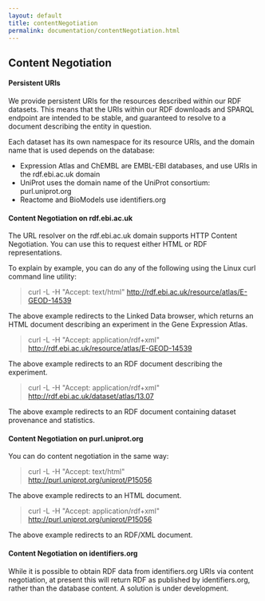 ```yaml
---
layout: default
title: contentNegotiation
permalink: documentation/contentNegotiation.html
---
```

## Content Negotiation
#### Persistent URIs
We provide persistent URIs for the resources described within our RDF datasets. This means that the URIs within our RDF downloads and SPARQL endpoint are intended to be stable, and guaranteed to resolve to a document describing the entity in question.

Each dataset has its own namespace for its resource URIs, and the domain name that is used depends on the database:

* Expression Atlas and ChEMBL are EMBL-EBI databases, and use URIs in the rdf.ebi.ac.uk domain
* UniProt uses the domain name of the UniProt consortium: purl.uniprot.org
* Reactome and BioModels use identifiers.org

#### Content Negotiation on rdf.ebi.ac.uk
The URL resolver on the rdf.ebi.ac.uk domain supports HTTP Content Negotiation. You can use this to request either HTML or RDF representations.

To explain by example, you can do any of the following using the Linux curl command line utility:
> curl -L -H "Accept: text/html" http://rdf.ebi.ac.uk/resource/atlas/E-GEOD-14539

The above example redirects to the Linked Data browser, which returns an HTML document describing an experiment in the Gene Expression Atlas.
>curl -L -H "Accept: application/rdf+xml" \
>http://rdf.ebi.ac.uk/resource/atlas/E-GEOD-14539

The above example redirects to an RDF document describing the experiment.

>curl -L -H "Accept: application/rdf+xml" \
>http://rdf.ebi.ac.uk/dataset/atlas/13.07

The above example redirects to an RDF document containing dataset provenance and statistics.

#### Content Negotiation on purl.uniprot.org
You can do content negotiation in the same way:

>curl -L -H "Accept: text/html" \
>http://purl.uniprot.org/uniprot/P15056

The above example redirects to an HTML document.

>curl -L -H "Accept: application/rdf+xml" \
>http://purl.uniprot.org/uniprot/P15056

The above example redirects to an RDF/XML document.

#### Content Negotiation on identifiers.org
While it is possible to obtain RDF data from identifiers.org URIs via content negotiation, at present this will return RDF as published by identifiers.org, rather than the database content. A solution is under development.

